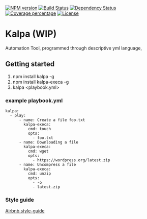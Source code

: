 [![NPM version][npm-image]][npm-url] [![Build Status][travis-image]][travis-url] [![Dependency Status][daviddm-image]][daviddm-url] [![Coverage percentage][coveralls-image]][coveralls-url] [![License][apache-image]][apache-url]

# Kalpa (WIP)

Automation Tool, programmed through descriptive yml language,

## Getting started

1. npm install kalpa -g
2. npm install kalpa-execa -g
3. kalpa <playbook.yml>

### example playbook.yml

```
kalpa:
  - play:
      - name: Create a file foo.txt
        kalpa-execa:
          cmd: touch
          opts:
            - foo.txt
      - name: Downloading a file
        kalpa-execa:
          cmd: wget
          opts:
            - https://wordpress.org/latest.zip
      - name: Uncompress a file
        kalpa-execa:
          cmd: unzip
          opts:
            - -o
            - latest.zip
```

### Style guide

[Airbnb style-guide](https://github.com/airbnb/javascripthttps://github.com/airbnb/javascript)

[npm-image]: https://badge.fury.io/js/kalpa.svg
[npm-url]: https://npmjs.org/package/kalpa
[travis-image]: https://travis-ci.com/patilvinay/kalpa.svg?branch=master
[travis-url]: https://travis-ci.com/patilvinay/kalpa
[daviddm-image]: https://david-dm.org/patilvinay/kalpa.svg?theme=shields.io
[daviddm-url]: https://david-dm.org/patilvinay/kalpa
[coveralls-image]: https://coveralls.io/repos/patilvinay/kalpa/badge.svg
[coveralls-url]: https://coveralls.io/r/patilvinay/kalpa
[apache-image]: https://img.shields.io/badge/License-Apache%202.0-blue.svg
[apache-url]: https://opensource.org/licenses/Apache-2.0
